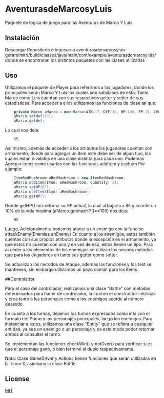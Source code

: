 # AventurasdeMarcosyLuis

Paquete de logica de juego para las Aventuras de Marco Y Luis

## Instalación

Descargar Repositorio e ingresar a aventurasdemarcosyluis-gerardimitri/build/classes/java/main/com/example/aventurasdemarcoyluis/ donde se encontraran los distintos paquetes con las clases utilizadas


## Uso

Utilizamos el paquete de Player para referirnos a los jugadores, donde los principales serán Marco Y Luis los cuales son subclases de esta.
Tanto Marco como Luis cuentan con sus respectivos getter y setter de sus estadisticas.
Para acceder a ellos utilizamos las funciones de clase tal que:

```java
	private Marco aMarco = new Marco(ATK:17, DEF:16, HP:100, FP:15, LVL:1);
	aMarco.setdef(15);
	aMarco.getdef;
```

Lo cual nos deja:
```
	15
```

Así mismo, además de acceder a los atributos los jugadores cuentan con armamento, donde para agregar un item este debe ser de algún tipo, los cuales están divididos en una clase distinta para cada uno.
Podemos Agregar items como usarlos con las funciones addItem y aseItem
Por ejemplo:

```java
	ItemRedMushroom aRedMushroom = new ItemRedMushroom;
	aMarco.addItem(Item: aRedMushroom, quantity: 2);
	aMarco.setHP(85);
	aMarco.useItem(Item: aRedMushroom);
	aMarco.getHP():
```
Donde getHP() nos retorna su HP actual, la cual al bajarla a 85 y curarle un 10% de la vida maxima (aMarco.getmaxHP()==100) nos deja:
```
	95
```
Luego, Adicionalmente podemos atacar a un enemigo con la función attackEnemy(Enemies anEnemy)
En cuanto a los enemigos, estos también cuentas con sus propios atributos donde la excepción es el armamento, ya que estos no cuentan con uno y en vez de eso, estos tienen un tipo.
Para acceder a los elementos de los enemigos se utilizan los mismos metodos que para los Jugadores en tanto sus getter como setter.

Se actualizan los metodos de Ataque, además las funciones y los test se mantienen, sin embargo utilizamos un pozo común para los items.

##Controlador

Para el caso del controlador, realizamos una clase "Battle" con metodos determinados para hacer de controlador, la cual en el constructor iniciliaza y crea tanto a los personajes como a los enemigos acorde al número deseado.

En cuanto a los turnos, dejamos los turnos expresados como ints con el formato de: Primero los personajes principales, luego los enemigos. Para instanciar a estos, utilizamos una clase "Entity" que se refiera a cualquier entidad, ya sea un enemigo o un personaje y de este modo poder retornar ambos al consultar el turno.

Se implementan las funciones checkWin() y notOver() para verificar si es que el personaje ganó, o bien terminó el duelo respectivamente.

Nota:
Clase GameDriver y Actions tienen funciones que serán utilizadas en la Tarea 3, asímismo la clase Battle.

## License
[MIT](https://choosealicense.com/licenses/mit/)
